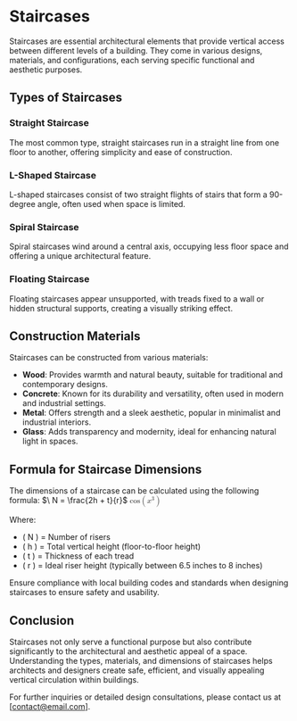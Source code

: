 # Staircases

Staircases are essential architectural elements that provide vertical access between different levels of a building. They come in various designs, materials, and configurations, each serving specific functional and aesthetic purposes.

## Types of Staircases

### Straight Staircase
The most common type, straight staircases run in a straight line from one floor to another, offering simplicity and ease of construction.

### L-Shaped Staircase
L-shaped staircases consist of two straight flights of stairs that form a 90-degree angle, often used when space is limited.

### Spiral Staircase
Spiral staircases wind around a central axis, occupying less floor space and offering a unique architectural feature.

### Floating Staircase
Floating staircases appear unsupported, with treads fixed to a wall or hidden structural supports, creating a visually striking effect.

## Construction Materials

Staircases can be constructed from various materials:
- **Wood**: Provides warmth and natural beauty, suitable for traditional and contemporary designs.
- **Concrete**: Known for its durability and versatility, often used in modern and industrial settings.
- **Metal**: Offers strength and a sleek aesthetic, popular in minimalist and industrial interiors.
- **Glass**: Adds transparency and modernity, ideal for enhancing natural light in spaces.

## Formula for Staircase Dimensions

The dimensions of a staircase can be calculated using the following formula:
$\ N = \frac{2h + t}{r}$
<math xmlns=http://www.w3.org/1998/Math/MathML><mrow><mi>cos</mi><mo>⁡</mo><mo>(</mo><msup><mi>x</mi><mn>3</mn></msup><mo>)</mo></mrow></math>

Where:
- \( N \) = Number of risers
- \( h \) = Total vertical height (floor-to-floor height)
- \( t \) = Thickness of each tread
- \( r \) = Ideal riser height (typically between 6.5 inches to 8 inches)

Ensure compliance with local building codes and standards when designing staircases to ensure safety and usability.

## Conclusion

Staircases not only serve a functional purpose but also contribute significantly to the architectural and aesthetic appeal of a space. Understanding the types, materials, and dimensions of staircases helps architects and designers create safe, efficient, and visually appealing vertical circulation within buildings.

For further inquiries or detailed design consultations, please contact us at [contact@email.com].
